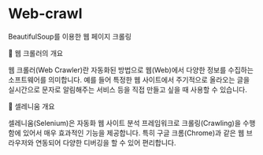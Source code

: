 # Web-crawl
BeautifulSoup를 이용한 웹 페이지 크롤링

📖 웹 크롤러의 개요

웹 크롤러(Web Crawler)란 자동화된 방법으로 웹(Web)에서 다양한 정보를 수집하는 소프트웨어를 의미합니다.
예를 들어 특정한 웹 사이트에서 주기적으로 올라오는 글을 실시간으로 문자로 알림해주는 서비스 등을 직접 만들고 싶을 때 사용할 수 있습니다.

📖 셀레니움 개요

셀레니움(Selenium)은 자동화 웹 사이트 분석 프레임워크로 크롤링(Crawling)을 수행함에 있어서 매우 효과적인 기능을 제공합니다. 특히 구글 크롬(Chrome)과 같은 웹 브라우저와 연동되어 다양한 디버깅을 할 수 있어 편리합니다.

